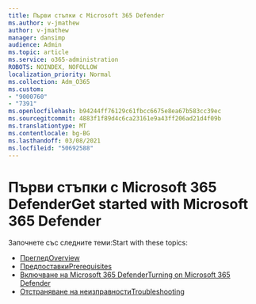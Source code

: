 ```yaml
---
title: Първи стъпки с Microsoft 365 Defender
ms.author: v-jmathew
author: v-jmathew
manager: dansimp
audience: Admin
ms.topic: article
ms.service: o365-administration
ROBOTS: NOINDEX, NOFOLLOW
localization_priority: Normal
ms.collection: Adm_O365
ms.custom:
- "9000760"
- "7391"
ms.openlocfilehash: b94244ff76129c61fbcc6675e8ea67b583cc39ec
ms.sourcegitcommit: 4883f1f89d4c6ca23161e9a43ff206ad21d4f09b
ms.translationtype: MT
ms.contentlocale: bg-BG
ms.lasthandoff: 03/08/2021
ms.locfileid: "50692588"
---
```

# <a name="get-started-with-microsoft-365-defender"></a><span data-ttu-id="9de00-102">Първи стъпки с Microsoft 365 Defender</span><span class="sxs-lookup"><span data-stu-id="9de00-102">Get started with Microsoft 365 Defender</span></span>

<span data-ttu-id="9de00-103">Започнете със следните теми:</span><span class="sxs-lookup"><span data-stu-id="9de00-103">Start with these topics:</span></span>

- [<span data-ttu-id="9de00-104">Преглед</span><span class="sxs-lookup"><span data-stu-id="9de00-104">Overview</span></span>](https://docs.microsoft.com/microsoft-365/security/mtp/microsoft-threat-protection)
- [<span data-ttu-id="9de00-105">Предпоставки</span><span class="sxs-lookup"><span data-stu-id="9de00-105">Prerequisites</span></span>](https://docs.microsoft.com/microsoft-365/security/mtp/prerequisites)
- [<span data-ttu-id="9de00-106">Включване на Microsoft 365 Defender</span><span class="sxs-lookup"><span data-stu-id="9de00-106">Turning on Microsoft 365 Defender</span></span>](https://docs.microsoft.com/microsoft-365/security/mtp/mtp-enable)
- [<span data-ttu-id="9de00-107">Отстраняване на неизправности</span><span class="sxs-lookup"><span data-stu-id="9de00-107">Troubleshooting</span></span>](https://docs.microsoft.com/microsoft-365/security/mtp/troubleshoot)
